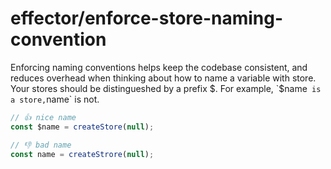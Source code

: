 # effector/enforce-store-naming-convention

Enforcing naming conventions helps keep the codebase consistent, and reduces overhead when thinking about how to name a variable with store. Your stores should be distingueshed by a prefix $. For example, `$name` is a store,`name` is not.

```ts
// 👍 nice name
const $name = createStore(null);

// 👎 bad name
const name = createStrore(null);
```

